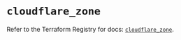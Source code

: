 # `cloudflare_zone`

Refer to the Terraform Registry for docs: [`cloudflare_zone`](https://registry.terraform.io/providers/cloudflare/cloudflare/5.7.0/docs/resources/zone).
